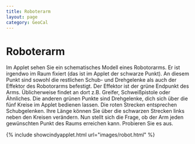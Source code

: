 ```yaml
---
title: Roboterarm
layout: page
category: GeoCal
---
```


# Roboterarm
Im Applet sehen Sie ein schematisches Modell eines Robotorarms. Er ist irgendwo im Raum fixiert (das ist im Applet der schwarze Punkt). An diesem Punkt sind sowohl die restlichen Schub- und Drehgelenke als auch der Effektor des Robotorarms befestigt. Der Effektor ist der grüne Endpunkt des Arms. Üblicherweise findet an dort z.B. Greifer, Schweißpistole oder Ähnliches. Die anderen grünen Punkte sind Drehgelenke, dich sich über die fünf Kreise im Applet bedienen lassen. Die roten Strecken entsprechen Schubgelenken. Ihre Länge können Sie über die schwarzen Strecken links neben den Kreisen verändern. Nun stellt sich die Frage, ob der Arm jeden gewünschten Punkt des Raums erreichen kann. Probieren Sie es aus.

{% include showcindyapplet.html url="images/robot.html" %}

